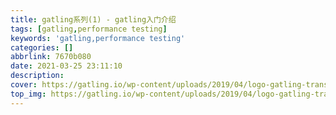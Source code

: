 ```yaml
---
title: gatling系列(1) - gatling入门介绍
tags: [gatling,performance testing]
keywords: 'gatling,performance testing'
categories: []
abbrlink: 7670b080
date: 2021-03-25 23:11:10
description:
cover: https://gatling.io/wp-content/uploads/2019/04/logo-gatling-transparent@15x.svg
top_img: https://gatling.io/wp-content/uploads/2019/04/logo-gatling-transparent@15x.svg
---
```






